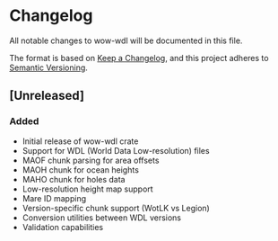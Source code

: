 # Changelog

All notable changes to wow-wdl will be documented in this file.

The format is based on [Keep a Changelog](https://keepachangelog.com/en/1.0.0/),
and this project adheres to [Semantic Versioning](https://semver.org/spec/v2.0.0.html).

## [Unreleased]

### Added
- Initial release of wow-wdl crate
- Support for WDL (World Data Low-resolution) files
- MAOF chunk parsing for area offsets
- MAOH chunk for ocean heights
- MAHO chunk for holes data
- Low-resolution height map support
- Mare ID mapping
- Version-specific chunk support (WotLK vs Legion)
- Conversion utilities between WDL versions
- Validation capabilities